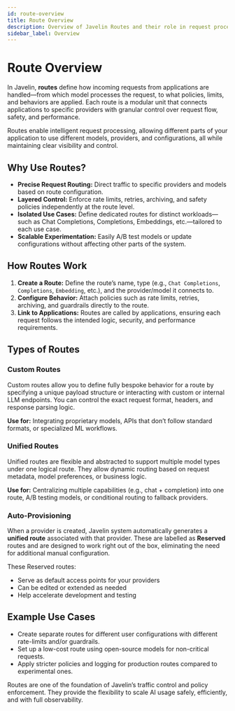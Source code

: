 ```yaml
---
id: route-overview
title: Route Overview
description: Overview of Javelin Routes and their role in request processing
sidebar_label: Overview
---
```


# Route Overview

In Javelin, **routes** define how incoming requests from applications are handled—from which model processes the request, to what policies, limits, and behaviors are applied. Each route is a modular unit that connects applications to specific providers with granular control over request flow, safety, and performance.

Routes enable intelligent request processing, allowing different parts of your application to use different models, providers, and configurations, all while maintaining clear visibility and control.

## Why Use Routes?

- **Precise Request Routing:** Direct traffic to specific providers and models based on route configuration.
- **Layered Control:** Enforce rate limits, retries, archiving, and safety policies independently at the route level.
- **Isolated Use Cases:** Define dedicated routes for distinct workloads—such as Chat Completions, Completions, Embeddings, etc.—tailored to each use case.
- **Scalable Experimentation:** Easily A/B test models or update configurations without affecting other parts of the system.

## How Routes Work

1. **Create a Route:** Define the route’s name, type (e.g., `Chat Completions`, `Completions`, `Embedding`, etc.), and the provider/model it connects to.
2. **Configure Behavior:** Attach policies such as rate limits, retries, archiving, and guardrails directly to the route.
3. **Link to Applications:** Routes are called by applications, ensuring each request follows the intended logic, security, and performance requirements.

## Types of Routes

### Custom Routes

Custom routes allow you to define fully bespoke behavior for a route by specifying a unique payload structure or interacting with custom or internal LLM endpoints. You can control the exact request format, headers, and response parsing logic.

**Use for:** Integrating proprietary models, APIs that don’t follow standard formats, or specialized ML workflows.

### Unified Routes

Unified routes are flexible and abstracted to support multiple model types under one logical route. They allow dynamic routing based on request metadata, model preferences, or business logic.

**Use for:** Centralizing multiple capabilities (e.g., chat + completion) into one route, A/B testing models, or conditional routing to fallback providers.

### Auto-Provisioning

When a provider is created, Javelin system automatically generates a **unified route** associated with that provider. These are labelled as **Reserved** routes and are designed to work right out of the box, eliminating the need for additional manual configuration.

These Reserved routes:
- Serve as default access points for your providers
- Can be edited or extended as needed
- Help accelerate development and testing

## Example Use Cases

- Create separate routes for different user configurations with different rate-limits and/or guardrails.
- Set up a low-cost route using open-source models for non-critical requests.
- Apply stricter policies and logging for production routes compared to experimental ones.

Routes are one of the foundation of Javelin’s traffic control and policy enforcement. They provide the flexibility to scale AI usage safely, efficiently, and with full observability.
